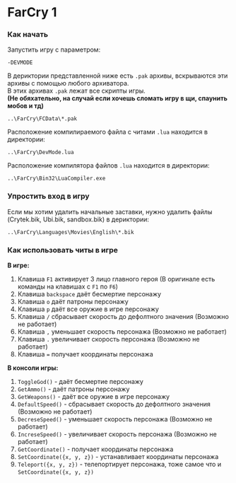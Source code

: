 # FarCry 1

### Как начать
Запустить игру с параметром:  
```Console
-DEVMODE
```

В дериктории представленной ниже есть `.pak` архивы, вскрываются эти архивы с помощью любого архиватора.  
В этих архивах `.pak` лежат все скрипты игры.  
**(Не обяхательно, на случай если хочешь сломать игру в щи, спаунить мобов и тд)**  
```Console
..\FarCry\FCData\*.pak
```

Расположение компилираемого файла с читами `.lua` находится в директории:  
```Console
..\FarCry\DevMode.lua
```

Расположение компилятора файлов `.lua` находится в директории:  
```Console
..\FarCry\Bin32\LuaCompiler.exe 
```

### Упростить вход в игру  
Если мы хотим удалить начальные заставки, нужно удалить файлы (Crytek.bik, Ubi.bik, sandbox.bik) в дериктории:  
```Console
..\FarCry\Languages\Movies\English\*.bik
```

### Как использовать читы в игре
**В игре:**    
1. Клавиша `F1` активирует 3 лицо главного героя (В оригинале есть команды на клавишах с `F1` по `F6`)
2. Клавиша `backspace` даёт бесмертие персонажу
3. Клавиша `o` даёт патроны персонажу
4. Клавиша `p` даёт все оружие в игре персонажу
5. Клавиша `/` сбрасывает скорость до дефолтного значения (Возможно не работает)
6. Клавиша `,` уменьшает скорость персонажа (Возможно не работает)
7. Клавиша `.` увеличивает скорость персонажа (Возможно не работает)
8. Клавиша `=` получает координаты персонажа

**В консоли игры:**    
1. `ToggleGod()` - даёт бесмертие персонажу
2. `GetAmmo()` - даёт патроны персонажу
3. `GetWeapons()` - даёт все оружие в игре персонажу
4. `DefaultSpeed()` - сбрасывает скорость до дефолтного значения (Возможно не работает)
5. `DecreseSpeed()` - уменьшает скорость персонажа (Возможно не работает)
6. `IncreseSpeed()` - увеличивает скорость персонажа (Возможно не работает)
7. `GetCoordinate()` - получает координаты персонажа
8. `SetCoordinate({x, y, z})` - устанавливает координаты персонажа
9. `Teleport({x, y, z})` - телепортирует персонажа, тоже самое что и `SetCoordinate({x, y, z})`
